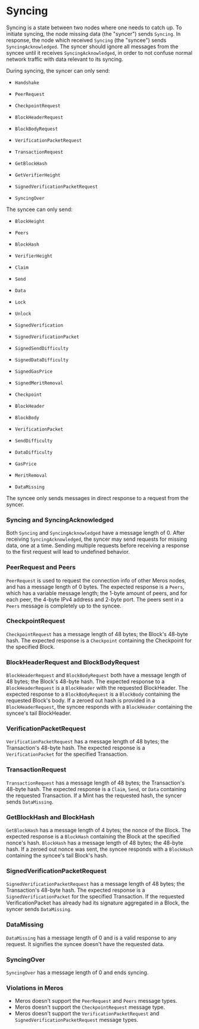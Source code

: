 # Syncing

Syncing is a state between two nodes where one needs to catch up. To initiate syncing, the node missing data (the "syncer") sends `Syncing`. In response, the node which received `Syncing` (the "syncee") sends `SyncingAcknowledged`. The syncer should ignore all messages from the syncee until it receives `SyncingAcknowledged`, in order to not confuse normal network traffic with data relevant to its syncing.

During syncing, the syncer can only send:

- `Handshake`

- `PeerRequest`

- `CheckpointRequest`
- `BlockHeaderRequest`
- `BlockBodyRequest`

- `VerificationPacketRequest`

- `TransactionRequest`

- `GetBlockHash`
- `GetVerifierHeight`

- `SignedVerificationPacketRequest`

- `SyncingOver`

The syncee can only send:

- `BlockHeight`
- `Peers`

- `BlockHash`
- `VerifierHeight`

- `Claim`
- `Send`
- `Data`
- `Lock`
- `Unlock`

- `SignedVerification`
- `SignedVerificationPacket`
- `SignedSendDifficulty`
- `SignedDataDifficulty`
- `SignedGasPrice`
- `SignedMeritRemoval`

- `Checkpoint`
- `BlockHeader`
- `BlockBody`
- `VerificationPacket`
- `SendDifficulty`
- `DataDifficulty`
- `GasPrice`
- `MeritRemoval`
- `DataMissing`

The syncee only sends messages in direct response to a request from the syncer.

### Syncing and SyncingAcknowledged

Both `Syncing` and `SyncingAcknowledged` have a message length of 0. After receiving `SyncingAcknowledged`, the syncer may send requests for missing data, one at a time. Sending multiple requests before receiving a response to the first request will lead to undefined behavior.

### PeerRequest and Peers

`PeerRequest` is used to request the connection info of other Meros nodes, and has a message length of 0 bytes. The expected response is a `Peers`, which has a variable message length; the 1-byte amount of peers, and for each peer, the 4-byte IPv4 address and 2-byte port. The peers sent in a `Peers` message is completely up to the syncee.

### CheckpointRequest

`CheckpointRequest` has a message length of 48 bytes; the Block's 48-byte hash. The expected response is a `Checkpoint` containing the Checkpoint for the specified Block.

### BlockHeaderRequest and BlockBodyRequest

`BlockHeaderRequest` and `BlockBodyRequest` both have a message length of 48 bytes; the Block's 48-byte hash. The expected response to a `BlockHeaderRequest` is a `BlockHeader` with the requested BlockHeader. The expected response to a `BlockBodyRequest` is a `BlockBody` containing the requested Block's body. If a zeroed out hash is provided in a `BlockHeaderRequest`, the syncee responds with a `BlockHeader` containing the syncee's tail BlockHeader.

### VerificationPacketRequest

`VerificationPacketRequest` has a message length of 48 bytes; the Transaction's 48-byte hash. The expected response is a `VerificationPacket` for the specified Transaction.

### TransactionRequest

`TransactionRequest` has a message length of 48 bytes; the Transaction's 48-byte hash. The expected response is a `Claim`, `Send`, or `Data` containing the requested Transaction. If a Mint has the requested hash, the syncer sends `DataMissing`.

### GetBlockHash and BlockHash

`GetBlockHash` has a message length of 4 bytes; the nonce of the Block. The expected response is a `BlockHash` containing the Block at the specified nonce's hash. `BlockHash` has a message length of 48 bytes; the 48-byte hash. If a zeroed out nonce was sent, the syncee responds with a `BlockHash` containing the syncee's tail Block's hash.

### SignedVerificationPacketRequest

`SignedVerificationPacketRequest` has a message length of 48 bytes; the Transaction's 48-byte hash. The expected response is a `SignedVerificationPacket` for the specified Transaction. If the requested VerificationPacket has already had its signature aggregated in a Block, the syncer sends `DataMissing`.

### DataMissing

`DataMissing` has a message length of 0 and is a valid response to any request. It signifies the syncee doesn't have the requested data.

### SyncingOver

`SyncingOver` has a message length of 0 and ends syncing.

### Violations in Meros

- Meros doesn't support the `PeerRequest` and `Peers` message types.
- Meros doesn't support the `CheckpointRequest` message type.
- Meros doesn't support the `VerificationPacketRequest` and `SignedVerificationPacketRequest` message types.
